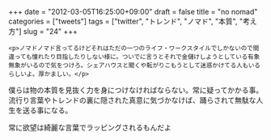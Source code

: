 +++
date = "2012-03-05T16:25:00+09:00"
draft = false
title = "no nomad"
categories = ["tweets"]
tags = ["twitter", "トレンド", "ノマド", "本質", "考え方"]
slug = "24"
+++


    <p>ノマドノマド言ってるけどそれはただの一つのライフ・ワークスタイルでしかないので間違っても憧れたり目指したりしない様に。ついでに言うとそれで金儲けしようとしている有象無象がいるので気をつけろ。シェアハウスと聞くや転がりこもうとして迷惑かけてる人もいるらしいよ。厚かましい。</p>
<p>僕らは物の本質を見抜く力を身につけなければならない。常に疑ってかかる事。流行り言葉やトレンドの裏に隠された真意に気づかなけば、踊らされて無駄な人生を送る事になる。</p>
<p>常に欲望は綺麗な言葉でラッピングされるもんだよ</p>
  
